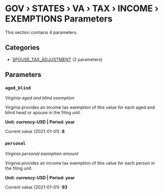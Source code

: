 # GOV › STATES › VA › TAX › INCOME › EXEMPTIONS Parameters

This section contains 4 parameters.

## Categories

- [SPOUSE_TAX_ADJUSTMENT](spouse_tax_adjustment/index.md) (2 parameters)

## Parameters

### `aged_blind`
*Virginia aged and blind exemption*

Virginia provides an income tax exemption of this value for each aged and blind head or spouse in the filing unit.

**Unit: currency-USD | Period: year**

Current value (2021-01-01): **8**


### `personal`
*Virginia personal exemption amount*

Virginia provides an income tax exemption of this value for each person in the filing unit.

**Unit: currency-USD | Period: year**

Current value (2021-01-01): **93**

